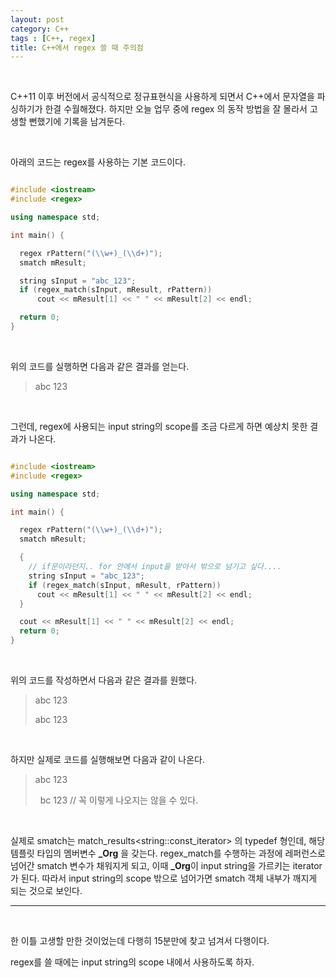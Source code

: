 ```yaml
---
layout: post
category: C++
tags : [C++, regex]
title: C++에서 regex 쓸 때 주의점
--- 
```


<br/>

C++11 이후 버전에서 공식적으로 정규표현식을 사용하게 되면서 C++에서 문자열을 파싱하기가 한결 수월해졌다. 하지만 오늘 업무 중에 regex 의 동작 방법을 잘 몰라서 고생할 뻔했기에 기록을 남겨둔다.

<br/>

아래의 코드는 regex를 사용하는 기본 코드이다.

~~~cpp

#include <iostream>
#include <regex>

using namespace std;

int main() {

  regex rPattern("(\\w+)_(\\d+)");
  smatch mResult;

  string sInput = "abc_123";
  if (regex_match(sInput, mResult, rPattern))
	  cout << mResult[1] << " " << mResult[2] << endl;

  return 0;
}
~~~

<br/>

위의 코드를 실행하면 다음과 같은 결과를 얻는다.

> abc 123

<br/>

그런데, regex에 사용되는 input string의 scope를 조금 다르게 하면 예상치 못한 결과가 나온다. 

~~~cpp

#include <iostream>
#include <regex>

using namespace std;

int main() {

  regex rPattern("(\\w+)_(\\d+)");
  smatch mResult;

  {
    // if문이라던지.. for 안에서 input을 받아서 밖으로 넘기고 싶다....
    string sInput = "abc_123";
    if (regex_match(sInput, mResult, rPattern))
      cout << mResult[1] << " " << mResult[2] << endl;
  }

  cout << mResult[1] << " " << mResult[2] << endl;
  return 0;
}
~~~

<br/>

위의 코드를 작성하면서 다음과 같은 결과를 원했다.

> abc 123
> 
> abc 123

<br/>

하지만 실제로 코드를 실행해보면 다음과 같이 나온다.

> abc 123
>
> &nbsp; bc 123  // 꼭 이렇게 나오지는 않을 수 있다.

<br/>

실제로 smatch는 match_results\<string::const_iterator\> 의 typedef 형인데, 해당 템플릿 타입의 멤버변수 **_Org** 을 갖는다. regex_match를 수행하는 과정에 레퍼런스로 넘어간 smatch 변수가 채워지게 되고, 이때 **_Org**이 input string을 가르키는 iterator가 된다. 따라서 input string의 scope 밖으로 넘어가면 smatch 객체 내부가 깨지게 되는 것으로 보인다. 


* * *
<br/>
 
 한 이틀 고생할 만한 것이었는데 다행히 15분만에 찾고 넘겨서 다행이다.

 regex를 쓸 때에는 input string의 scope 내에서 사용하도록 하자.
